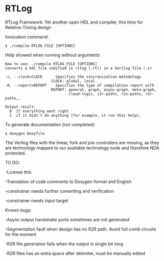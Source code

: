 # RTLog
RTLog Framework: Yet another open HDL and compiler, this time for Relative-Timing design

Invocation command:

	$ ./compile RTLOG_FILE [OPTIONS]

Help showed when running without arguments:

	How to use: ./compile RTLOG_FILE [OPTIONS]
	Converts a hdl file codified in rtlog (.rtl) in a Verilog file (.v) 

  	-c, --clock=CLOCK      Specifies the sincronization metodology 
                         CLOCK: global, local.
  	-R, --report=REPORT    Specifies the type of compilation report with 
                         REPORT: general, graph, async-graph, meta-graph, 
                                 cloud-logic, i2r-paths, r2o-paths, r2r-paths,.

	Output result:
	  0  if everything went right
	  1  if it didn't do anything (for example, it run this help),


To generate documentation (not completed):

	$ doxygen Doxyfile


The Verilog files with the linear, fork and join controllers are missing, as they are technology mapped to our available technology node and therefore NDA protected.

TO DO:

-License this

-Translation of code comments to Doxygen format and English

-constrainer needs further comenting and verification

-constrainer needs input target

Known bugs:

-Async output handshake ports sometimes are not generated

-Segmentation fault when design has no R2R path. Avoid full comb circuits for the moment

-R2R file generation fails when the output is single bit long

-R2R files has an extra space after delimiter, must be manually edited

